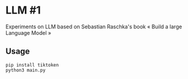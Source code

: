 # LLM #1

Experiments on LLM based on Sebastian Raschka's book « Build a large Language Model »

## Usage

    pip install tiktoken
    python3 main.py